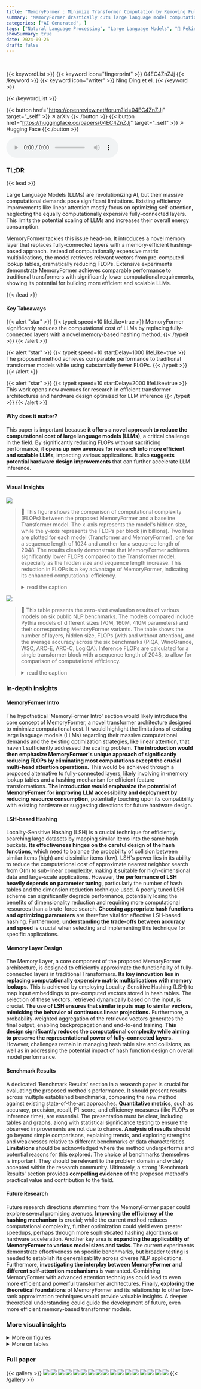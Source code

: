 ```yaml
---
title: "MemoryFormer : Minimize Transformer Computation by Removing Fully-Connected Layers"
summary: "MemoryFormer drastically cuts large language model computation by replacing fully-connected layers with memory-efficient hashing, enabling faster and more scalable AI."
categories: ["AI Generated", ]
tags: ["Natural Language Processing", "Large Language Models", "🏢 Peking University",]
showSummary: true
date: 2024-09-26
draft: false
---
```


<br>

{{< keywordList >}}
{{< keyword icon="fingerprint" >}} 04EC4ZnZJj {{< /keyword >}}
{{< keyword icon="writer" >}} Ning Ding et el. {{< /keyword >}}
 
{{< /keywordList >}}

{{< button href="https://openreview.net/forum?id=04EC4ZnZJj" target="_self" >}}
↗ arXiv
{{< /button >}}
{{< button href="https://huggingface.co/papers/04EC4ZnZJj" target="_self" >}}
↗ Hugging Face
{{< /button >}}



<audio controls>
    <source src="https://ai-paper-reviewer.com/04EC4ZnZJj/podcast.wav" type="audio/wav">
    Your browser does not support the audio element.
</audio>


### TL;DR


{{< lead >}}

Large Language Models (LLMs) are revolutionizing AI, but their massive computational demands pose significant limitations.  Existing efficiency improvements like linear attention mostly focus on optimizing self-attention, neglecting the equally computationally expensive fully-connected layers. This limits the potential scaling of LLMs and increases their overall energy consumption.



MemoryFormer tackles this issue head-on.  It introduces a novel memory layer that replaces fully-connected layers with a memory-efficient hashing-based approach.  Instead of computationally expensive matrix multiplications, the model retrieves relevant vectors from pre-computed lookup tables, dramatically reducing FLOPs. Extensive experiments demonstrate MemoryFormer achieves comparable performance to traditional transformers with significantly lower computational requirements, showing its potential for building more efficient and scalable LLMs.

{{< /lead >}}


#### Key Takeaways

{{< alert "star" >}}
{{< typeit speed=10 lifeLike=true >}} MemoryFormer significantly reduces the computational cost of LLMs by replacing fully-connected layers with a novel memory-based hashing method. {{< /typeit >}}
{{< /alert >}}

{{< alert "star" >}}
{{< typeit speed=10 startDelay=1000 lifeLike=true >}} The proposed method achieves comparable performance to traditional transformer models while using substantially fewer FLOPs. {{< /typeit >}}
{{< /alert >}}

{{< alert "star" >}}
{{< typeit speed=10 startDelay=2000 lifeLike=true >}} This work opens new avenues for research in efficient transformer architectures and hardware design optimized for LLM inference {{< /typeit >}}
{{< /alert >}}

#### Why does it matter?
This paper is important because **it offers a novel approach to reduce the computational cost of large language models (LLMs)**, a critical challenge in the field.  By significantly reducing FLOPs without sacrificing performance, it **opens up new avenues for research into more efficient and scalable LLMs**, impacting various applications.  It also **suggests potential hardware design improvements** that can further accelerate LLM inference. 

------
#### Visual Insights



![](https://ai-paper-reviewer.com/04EC4ZnZJj/figures_1_1.jpg)

> 🔼 This figure shows the comparison of computational complexity (FLOPs) between the proposed MemoryFormer and a baseline Transformer model.  The x-axis represents the model's hidden size, while the y-axis represents the FLOPs per block (in billions).  Two lines are plotted for each model (Transformer and MemoryFormer), one for a sequence length of 1024 and another for a sequence length of 2048.  The results clearly demonstrate that MemoryFormer achieves significantly lower FLOPs compared to the Transformer model, especially as the hidden size and sequence length increase. This reduction in FLOPs is a key advantage of MemoryFormer, indicating its enhanced computational efficiency.
> <details>
> <summary>read the caption</summary>
> Figure 1: FLOPs with different model hidden size and sequence lengths.
> </details>





![](https://ai-paper-reviewer.com/04EC4ZnZJj/tables_6_1.jpg)

> 🔼 This table presents the zero-shot evaluation results of various models on six public NLP benchmarks.  The models compared include Pythia models of different sizes (70M, 160M, 410M parameters) and their corresponding MemoryFormer variants.  The table shows the number of layers, hidden size, FLOPs (with and without attention), and the average accuracy across the six benchmarks (PIQA, WinoGrande, WSC, ARC-E, ARC-C, LogiQA).  Inference FLOPs are calculated for a single transformer block with a sequence length of 2048, to allow for comparison of computational efficiency.
> <details>
> <summary>read the caption</summary>
> Table 1: Zero-shot evaluation results on public NLP benchmarks. We use 'MF' as the abbreviation for MemoryFormer. 'Attn.' refers to the computation of o(QK<sup>T</sup>)V. Inference FLOPs are measured for one block with sequence length of 2048.
> </details>





### In-depth insights


#### MemoryFormer Intro
The hypothetical 'MemoryFormer Intro' section would likely introduce the core concept of MemoryFormer, a novel transformer architecture designed to minimize computational cost.  It would highlight the limitations of existing large language models (LLMs) regarding their massive computational demands and the existing optimization strategies, like linear attention, that haven't sufficiently addressed the scaling problem.  **The introduction would then emphasize MemoryFormer's unique approach of significantly reducing FLOPs by eliminating most computations except the crucial multi-head attention operations.**  This would be achieved through a proposed alternative to fully-connected layers, likely involving in-memory lookup tables and a hashing mechanism for efficient feature transformations.  **The introduction would emphasize the potential of MemoryFormer for improving LLM accessibility and deployment by reducing resource consumption**, potentially touching upon its compatibility with existing hardware or suggesting directions for future hardware design.

#### LSH-based Hashing
Locality-Sensitive Hashing (LSH) is a crucial technique for efficiently searching large datasets by mapping similar items into the same hash buckets.  **Its effectiveness hinges on the careful design of the hash functions**, which need to balance the probability of collision between similar items (high) and dissimilar items (low).  LSH's power lies in its ability to reduce the computational cost of approximate nearest neighbor search from O(n) to sub-linear complexity, making it suitable for high-dimensional data and large-scale applications. However, **the performance of LSH heavily depends on parameter tuning**, particularly the number of hash tables and the dimension reduction technique used.  A poorly tuned LSH scheme can significantly degrade performance, potentially losing the benefits of dimensionality reduction and requiring more computational resources than a brute-force search. **Choosing appropriate hash functions and optimizing parameters** are therefore vital for effective LSH-based hashing.  Furthermore,  **understanding the trade-offs between accuracy and speed** is crucial when selecting and implementing this technique for specific applications.

#### Memory Layer Design
The Memory Layer, a core component of the proposed MemoryFormer architecture, is designed to efficiently approximate the functionality of fully-connected layers in traditional Transformers.  **Its key innovation lies in replacing computationally expensive matrix multiplications with memory lookups.** This is achieved by employing Locality-Sensitive Hashing (LSH) to map input embeddings to pre-computed vectors stored in hash tables.  The selection of these vectors, retrieved dynamically based on the input, is crucial.  **The use of LSH ensures that similar inputs map to similar vectors, mimicking the behavior of continuous linear projections.**  Furthermore, a probability-weighted aggregation of the retrieved vectors generates the final output, enabling backpropagation and end-to-end training.  **This design significantly reduces the computational complexity while aiming to preserve the representational power of fully-connected layers.**  However, challenges remain in managing hash table size and collisions, as well as in addressing the potential impact of hash function design on overall model performance.

#### Benchmark Results
A dedicated 'Benchmark Results' section in a research paper is crucial for evaluating the proposed method's performance.  It should present results across multiple established benchmarks, comparing the new method against existing state-of-the-art approaches.  **Quantitative metrics**, such as accuracy, precision, recall, F1-score, and efficiency measures (like FLOPs or inference time), are essential.  The presentation must be clear, including tables and graphs, along with statistical significance testing to ensure the observed improvements are not due to chance.  **Analysis of results** should go beyond simple comparisons, explaining trends, and exploring strengths and weaknesses relative to different benchmarks or data characteristics.  **Limitations** should be acknowledged where the method underperforms and potential reasons for this explored. The choice of benchmarks themselves is important. They should be relevant to the problem domain and widely accepted within the research community. Ultimately, a strong 'Benchmark Results' section provides **compelling evidence** of the proposed method's practical value and contribution to the field.

#### Future Research
Future research directions stemming from the MemoryFormer paper could explore several promising avenues. **Improving the efficiency of the hashing mechanism** is crucial; while the current method reduces computational complexity, further optimization could yield even greater speedups, perhaps through more sophisticated hashing algorithms or hardware acceleration.  Another key area is **expanding the applicability of MemoryFormer to various model sizes and tasks**.  The current experiments demonstrate effectiveness on specific benchmarks, but broader testing is needed to establish its generalizability across diverse NLP applications.  Furthermore, **investigating the interplay between MemoryFormer and different self-attention mechanisms** is warranted.  Combining MemoryFormer with advanced attention techniques could lead to even more efficient and powerful transformer architectures.  Finally, **exploring the theoretical foundations** of MemoryFormer and its relationship to other low-rank approximation techniques would provide valuable insights.  A deeper theoretical understanding could guide the development of future, even more efficient memory-based transformer models.


### More visual insights

<details>
<summary>More on figures
</summary>


![](https://ai-paper-reviewer.com/04EC4ZnZJj/figures_3_1.jpg)

> 🔼 This figure demonstrates the Locality-Sensitive Hashing (LSH) process used in MemoryFormer.  It shows how three sub-vectors (z1, z2, z3) are hashed into different buckets of hash tables (T1, T2, T3). Each bucket stores a representative vector, and similar sub-vectors are mapped to the same bucket.  This illustration helps visualize how the LSH approach enables efficient retrieval of similar vectors with a reduced computational cost compared to traditional fully-connected layers.
> <details>
> <summary>read the caption</summary>
> Figure 2: A demonstration with T = 2 and K = 3, where z₁ is hashed to the bucket2 of T₁, z₂ is hashed to the bucket1 of T₂, z₃ is hashed to the bucket2 of T₃.
> </details>



![](https://ai-paper-reviewer.com/04EC4ZnZJj/figures_4_1.jpg)

> 🔼 The figure shows two diagrams. The left diagram shows the internal structure of the Memory Layer, which is a core component of the MemoryFormer model.  It illustrates the process of hashing input vectors, retrieving a subset of vectors from memory tables (T1 to Tk), and then computing a weighted sum of the retrieved vectors to generate the output. The right diagram depicts a single building block of the MemoryFormer architecture, illustrating how the Memory Layer is integrated with the multi-head attention mechanism. The building block takes an input (X), processes it through Memory Layers to obtain query (Q), key (K), and value (V) matrices, performs a multi-head attention operation, and finally outputs a transformed representation (Y).
> <details>
> <summary>read the caption</summary>
> Figure 3: Left: The schematic diagram of the Memory Layer. Right: One building block of the MemoryFormer.
> </details>



![](https://ai-paper-reviewer.com/04EC4ZnZJj/figures_8_1.jpg)

> 🔼 This figure visualizes the distribution of hash bucket retrievals in the Memory Layer.  It shows the frequency with which each bucket in the hash tables (for Q, K, V projections and the two layers of the FFN module) is accessed.  A uniform distribution across buckets indicates that the hashing function is working effectively and the embedding space is well-utilized.  Deviations from uniformity might suggest issues with the hash function or data imbalance.
> <details>
> <summary>read the caption</summary>
> Figure 4: The frequency at which each bucket in the hash table is retrieved.
> </details>



</details>




<details>
<summary>More on tables
</summary>


![](https://ai-paper-reviewer.com/04EC4ZnZJj/tables_6_2.jpg)
> 🔼 This table compares the performance and computational efficiency (in FLOPs) of different efficient transformer models against a baseline Pythia-410M model.  The comparison includes Linformer, Cosformer, Performer, and MemoryFormer-base, all using a sequence length of 2048 for inference FLOPs calculation.  The performance is evaluated across six NLP benchmarks: PIQA, WinoGrande, WSC, ARC-E, ARC-C, and LogiQA. The average performance across these benchmarks is also provided for each model.
> <details>
> <summary>read the caption</summary>
> Table 2: Comparison of different efficient transformer methods based on Pythia-410M. Inference FLOPs are measured for one block with sequence length of 2048.
> </details>

![](https://ai-paper-reviewer.com/04EC4ZnZJj/tables_7_1.jpg)
> 🔼 This table presents an ablation study on the hyperparameters τ (number of bits) and K (number of hash tables) in the Memory Layer of the MemoryFormer model.  It shows the validation perplexity (Val. PPL), floating-point operations (FLOPs), and memory size required for different combinations of τ and K.  The results demonstrate the trade-off between model performance, computational cost, and memory usage when adjusting these hyperparameters.
> <details>
> <summary>read the caption</summary>
> Table 3: Ablation study on different τ and K. Memory Size refer to the storage space required by the Memory Layer Q.
> </details>

![](https://ai-paper-reviewer.com/04EC4ZnZJj/tables_7_2.jpg)
> 🔼 This table presents the results of an ablation study on the effect of different learning rates (LR) on the validation perplexity (Val. PPL) of the MemoryFormer model.  The experiment was run for 8000 training steps, and the learning rates tested were 1e-3, 2e-3, 3e-3, and 4e-3.  The table shows that a learning rate of 3e-3 achieved the lowest validation perplexity.
> <details>
> <summary>read the caption</summary>
> Table 4: Val. PPL at 8000 training steps with various LR.
> </details>

![](https://ai-paper-reviewer.com/04EC4ZnZJj/tables_7_3.jpg)
> 🔼 This table presents the ablation study on the expanding bits in the Memory Block of the MemoryFormer model.  It shows the validation perplexity (Val. PPL), the size of the hash tables (TM1 and TM2), and the total memory size used by the Memory Block for different numbers of expanding bits.  The expanding bits refers to the additional bits added to the sub-vector zk during the expansion process in the second Memory Layer.  As the number of expanding bits increases, the model performance improves, but the memory consumption increases exponentially.
> <details>
> <summary>read the caption</summary>
> Table 5: Different expanding bits of Memory Block. #Expanding Bit = T' denotes the number of extra bit of zk after expansion. Memory Size denotes the storage space required by Memory Block.
> </details>

![](https://ai-paper-reviewer.com/04EC4ZnZJj/tables_8_1.jpg)
> 🔼 This ablation study investigates the impact of removing the GeLU activation function from the Memory Block in the MemoryFormer model.  The table compares the performance (average accuracy across several NLP benchmarks: PIQA, WinoGrande, WSC, ARC-E, ARC-C, LogiQA) of the MemoryFormer-tiny model with and without GeLU activation between the two Memory layers of the block. Results show minimal performance difference, suggesting that the GeLU function may be redundant due to the inherent nonlinearity of the hashing operation.
> <details>
> <summary>read the caption</summary>
> Table 6: Ablation study on whether to use the non-linearity in the Memory Block.
> </details>

</details>




### Full paper

{{< gallery >}}
<img src="https://ai-paper-reviewer.com/04EC4ZnZJj/1.png" class="grid-w50 md:grid-w33 xl:grid-w25" />
<img src="https://ai-paper-reviewer.com/04EC4ZnZJj/2.png" class="grid-w50 md:grid-w33 xl:grid-w25" />
<img src="https://ai-paper-reviewer.com/04EC4ZnZJj/3.png" class="grid-w50 md:grid-w33 xl:grid-w25" />
<img src="https://ai-paper-reviewer.com/04EC4ZnZJj/4.png" class="grid-w50 md:grid-w33 xl:grid-w25" />
<img src="https://ai-paper-reviewer.com/04EC4ZnZJj/5.png" class="grid-w50 md:grid-w33 xl:grid-w25" />
<img src="https://ai-paper-reviewer.com/04EC4ZnZJj/6.png" class="grid-w50 md:grid-w33 xl:grid-w25" />
<img src="https://ai-paper-reviewer.com/04EC4ZnZJj/7.png" class="grid-w50 md:grid-w33 xl:grid-w25" />
<img src="https://ai-paper-reviewer.com/04EC4ZnZJj/8.png" class="grid-w50 md:grid-w33 xl:grid-w25" />
<img src="https://ai-paper-reviewer.com/04EC4ZnZJj/9.png" class="grid-w50 md:grid-w33 xl:grid-w25" />
<img src="https://ai-paper-reviewer.com/04EC4ZnZJj/10.png" class="grid-w50 md:grid-w33 xl:grid-w25" />
<img src="https://ai-paper-reviewer.com/04EC4ZnZJj/11.png" class="grid-w50 md:grid-w33 xl:grid-w25" />
<img src="https://ai-paper-reviewer.com/04EC4ZnZJj/12.png" class="grid-w50 md:grid-w33 xl:grid-w25" />
<img src="https://ai-paper-reviewer.com/04EC4ZnZJj/13.png" class="grid-w50 md:grid-w33 xl:grid-w25" />
<img src="https://ai-paper-reviewer.com/04EC4ZnZJj/14.png" class="grid-w50 md:grid-w33 xl:grid-w25" />
<img src="https://ai-paper-reviewer.com/04EC4ZnZJj/15.png" class="grid-w50 md:grid-w33 xl:grid-w25" />
<img src="https://ai-paper-reviewer.com/04EC4ZnZJj/16.png" class="grid-w50 md:grid-w33 xl:grid-w25" />
<img src="https://ai-paper-reviewer.com/04EC4ZnZJj/17.png" class="grid-w50 md:grid-w33 xl:grid-w25" />
{{< /gallery >}}